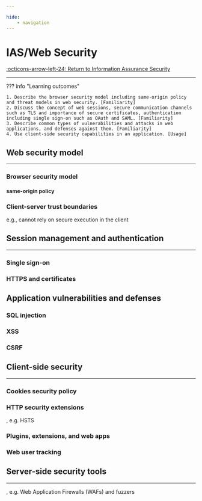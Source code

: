 ```yaml
---

hide:
    - navigation
---
```

# IAS/Web Security

[:octicons-arrow-left-24: Return to Information Assurance Security](/Knowledge-Notebook/Information-Assurance-Security/)

---

??? info "Learning outcomes"

    1. Describe the browser security model including same-origin policy and threat models in web security. [Familiarity]
    2. Discuss the concept of web sessions, secure communication channels such as TLS and importance of secure certificates, authentication including single sign-on such as OAuth and SAML. [Familiarity]
    3. Describe common types of vulnerabilities and attacks in web applications, and defenses against them. [Familiarity]
    4. Use client-side security capabilities in an application. [Usage]

## Web security model

---

### Browser security model

#### same-origin policy

### Client-server trust boundaries

e.g., cannot rely on secure execution in the client

## Session management and authentication

---

### Single sign-on

### HTTPS and certificates

## Application vulnerabilities and defenses

### SQL injection

### XSS

### CSRF

## Client-side security

---

### Cookies security policy

### HTTP security extensions

, e.g. HSTS

### Plugins, extensions, and web apps

### Web user tracking

## Server-side security tools

---

, e.g. Web Application Firewalls (WAFs) and fuzzers
